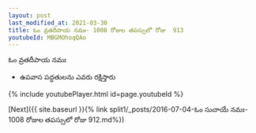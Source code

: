 ```yaml
---
layout: post
last_modified_at: 2021-03-30
title: ఓం వ్రతదీపాయ నమః- 1008 రోజుల తపస్సులో రోజు  913
youtubeId: MBGMOhoqQAo
---
```

 
 
 ఓం వ్రతదీపాయ నమః  
 
 -  ఉపవాస పద్ధతులను ఎవరు రక్షిస్తారు 
 
  
 
  
 
 
 
 
 
 


{% include youtubePlayer.html id=page.youtubeId %}
 
[Next]({{ site.baseurl }}{% link  split1/_posts/2016-07-04-ఓం సుచాయే నమః- 1008 రోజుల తపస్సులో రోజు  912.md%})
 
